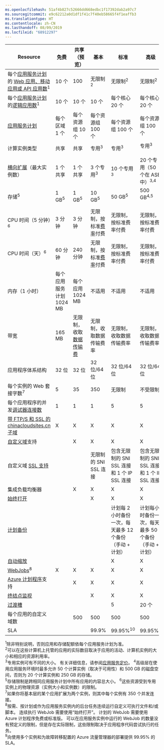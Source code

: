 ```yaml
---
ms.openlocfilehash: 51af4b827c52666dd668edbc1f17392dab2a97c7
ms.sourcegitcommit: e9c62212a0d1df1f41c7f40eb58665f4f1eaffb3
ms.translationtype: HT
ms.contentlocale: zh-CN
ms.lasthandoff: 08/09/2019
ms.locfileid: "68912297"
---
```

| Resource | 免费 | 共享（预览） | 基本 | 标准 | 高级 </th> |
| --- | --- | --- | --- | --- | --- |
| 每个[应用服务计划](../articles/app-service/azure-web-sites-web-hosting-plans-in-depth-overview.md)的 [Web 应用、移动应用或 API 应用数](/app-service/)<sup>1</sup> |10 个 |100 |无限制<sup>2</sup> |无限制<sup>2</sup> |无限制<sup>2</sup> |
| 每个[应用服务计划](../articles/app-service/azure-web-sites-web-hosting-plans-in-depth-overview.md)的[逻辑应用数](/logic-apps/)</a><sup>1</sup> |10 个 |10 个 |10 个 |每个核心 20 个 |每个核心 20 个 |
| [应用服务计划](../articles/app-service/azure-web-sites-web-hosting-plans-in-depth-overview.md) |每个区域 1 个 |每个资源组 10 个 |每个资源组 100 个 |每个资源组 100 个 |每个资源组 100 个 |
| 计算实例类型 |共享 |共享 |专用<sup>3</sup> |专用<sup>3</sup> |专用<sup>3</sup></p> |
| [横向扩展](../articles/app-service/web-sites-scale.md)（最大实例数） |1 个共享 |1 个共享 |3 个专用<sup>3</sup> |10 个专用<sup>3</sup> |20 个专用（50 个在 ASE 中）<sup>3,4</sup> |
| 存储<sup>5</sup> |1 GB<sup>5</sup> |1 GB<sup>5</sup> |10 GB<sup>5</sup> |50 GB<sup>5</sup> |500 GB<sup>4,5</sup></p> |
| CPU 时间（5 分钟）<sup>6</sup> |3 分钟 |3 分钟 |无限制，按标准[费率](https://www.azure.cn/pricing/details/app-service/)</a>付费 |无限制，按标准费率付费 |无限制，按标准费率付费 |
| CPU 时间（天）<sup>6</sup> |60 分钟 |240 分钟 |无限制，按标准[费率](https://www.azure.cn/pricing/details/app-service/)</a>付费 |无限制，按标准费率付费 |无限制，按标准费率付费 |
| 内存（1 小时） |每个应用服务计划 1024 MB |每个应用 1024 MB |不适用 |不适用 |不适用 |
| 带宽 |165 MB |无限制，收取[数据传输费](https://www.azure.cn/pricing/details/data-transfer/) |无限制，收取数据传输费率 |无限制，收取数据传输费率 |无限制，收取数据传输费率 |
| 应用程序体系结构 |32 位 |32 位 |32 位/64 位 |32 位/64 位 |32 位/64 位 |
| 每个实例的 Web 套接字数<sup>7</sup> |5 |35 |350 |无限制 |不受限制 |
| 每个应用程序的并发[调试器连接数](../articles/app-service/web-sites-dotnet-troubleshoot-visual-studio.md) |1 |1 |1 |5 |5 |
| [带 FTP/S 和 SSL 的 chinacloudsites.cn 子域](../articles/app-service/app-service-web-tutorial-custom-ssl.md) |X |X |X |X |X |
| [自定义域](../articles/app-service/app-service-web-tutorial-custom-domain.md)支持 | |X |X |X |X |
| 自定义域 [SSL 支持](../articles/app-service/app-service-web-tutorial-custom-ssl.md) | | |无限制的 SNI SSL 连接 |包含无限制的 SNI SSL 连接和 1 个 IP SSL 连接 |包含无限制的 SNI SSL 连接和 1 个 IP SSL 连接 |
| 集成负载均衡器 | |X |X |X |X |
| [始终打开](../articles/app-service/configure-common.md) | | |X |X |X |
| [计划备份](../articles/app-service/web-sites-backup.md) | | | | 计划每 2 小时备份一次，每天最多 12 个备份（手动 + 计划） | 计划每小时备份一次，每天最多 50 个备份（手动 + 计划） |
| [自动缩放](../articles/app-service/web-sites-scale.md) | | | |X |X |
| [WebJobs](../articles/app-service/web-sites-create-web-jobs.md)<sup>8</sup> |X |X |X |X |X |
| [Azure 计划程序](/scheduler/)支持 | |X |X |X |X |
| [终结点监视](../articles/app-service/web-sites-monitor.md) | | |X |X |X |
| [过渡槽](../articles/app-service/web-sites-staged-publishing.md) | | | |5 |20 个 |
| 每个应用的自定义域数</a> | |500 |500 |500 |500 |
| SLA | |<p> |99.9% |99.95%<sup>10</sup> |99.95%<sup>9</sup> |

<sup>1</sup>除非特别说明，否则应用和存储配额依每个应用服务计划为准。  
<sup>2</sup>可以在这些计算机上托管的应用的实际数目取决于应用的活动、计算机实例的大小和相应的资源利用率。  
<sup>3</sup>专用实例可有不同的大小。 有关详细信息，请参阅[应用服务定价](https://www.azure.cn/pricing/details/app-service/)。
<sup>4</sup>高级层在使用应用服务环境时最多允许 50 个计算实例（取决于可用性）和 500 GB 的磁盘空间，否则为 20 个计算实例和 250 GB 的存储。  
<sup>5</sup>存储限制是跨相同应用服务计划中所有应用的内容总大小。
<sup>6</sup>这些资源受到专用实例上的物理资源（实例大小和实例数）的限制。  
<sup>7</sup>如果你将基本层的某个应用扩展为两个实例，则其中每个实例有 350 个并发连接。  
<sup>8</sup>按需、按计划或作为应用服务实例内的后台任务连续运行自定义可执行文件和/或脚本。 连续执行 WebJob 需要使用“始终打开”。 计划的 WebJob 需要使用 Azure 计划程序免费或标准版。 可以在应用服务实例中运行的 WebJob 的数量没有预定义的限制，但是存在实际限制，这些限制取决于应用程序代码尝试执行的任务。   
<sup>9</sup>向使用多个实例和为故障转移配置的 Azure 流量管理器的部署提供 99.95% 的 SLA。  


<!-- ms.date: 10/26/2017 -->